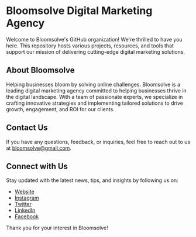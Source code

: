 # Bloomsolve Digital Marketing Agency

Welcome to Bloomsolve's GitHub organization! We're thrilled to have you here. This repository hosts various projects, resources, and tools that support our mission of delivering cutting-edge digital marketing solutions.

## About Bloomsolve

Helping businesses bloom by solving online challenges. Bloomsolve is a leading digital marketing agency committed to helping businesses thrive in the digital landscape. With a team of passionate experts, we specialize in crafting innovative strategies and implementing tailored solutions to drive growth, engagement, and ROI for our clients.

## Contact Us

If you have any questions, feedback, or inquiries, feel free to reach out to us at [bloomsolve@gmail.com](mailto:bloomsolve@gmail.com).

## Connect with Us

Stay updated with the latest news, tips, and insights by following us on:

- [Website](https://bloomsolve.com)
- [Instagram](https://instagram.com/Bloomsolve)
- [Twitter](https://twitter.com/Bloomsolve)
- [LinkedIn](https://www.linkedin.com/company/bloomsolve)
- [Facebook](https://www.facebook.com/Bloomsolve)

Thank you for your interest in Bloomsolve!
